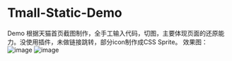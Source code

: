 # Tmall-Static-Demo
Demo 
根据天猫首页截图制作，全手工输入代码，切图，主要体现页面的还原能力。没使用插件，未做链接跳转，部分icon制作成CSS Sprite。
效果图：
![image](http://github.com/qsy1122/Tmall-Static-Demo/raw/gh-pages/myDemo_spec.png)
![image](https://github.com/qsy1122/Tmall-Static-Demo/raw/gh-pages/myDemo_spec.png)
